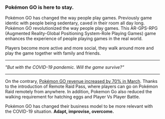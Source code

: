 ### Pokémon GO is here to stay. 

Pokémon GO has changed the way people play games. Previously game identic with people being sedentary, caved in their room all day long. Pokémon GO revolutionized the way people play games. This AR-GPS-RPG (Augmented Reality-Global Positioning System-Role Playing Games) game enhances the experience of people playing games in the real world.

Players become more active and more social, they walk around more and play the game together with family and friends.

---

_"But with the COVID-19 pandemic. Will the game survive?"_

---

On the contrary, [Pokémon GO revenue increased by 70% in March](https://www.forbes.com/sites/simonchandler/2020/06/02/coronavirus-boosts-pokmon-go-spending-by-70-as-gamers-play-inside/#1be886ef1994). Thanks to the introduction of Remote Raid Pass, where players can go on Pokémon Raid remotely from anywhere. In addition, Pokemon Go also reduced the walking requirement for hatching eggs and Player Vs Player Battle. 

Pokémon GO has changed their business model to be more relevant with the COVID-19 situation. **Adapt, improvise, overcome.**

